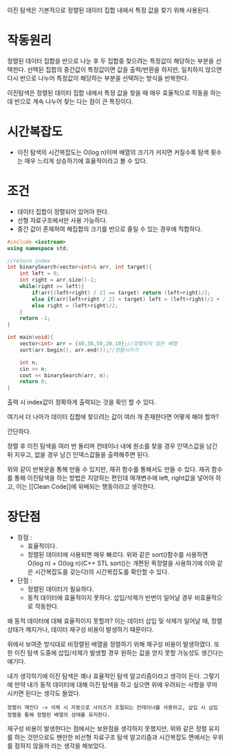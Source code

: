 이진 탐색은 기본적으로 정렬된 데이터 집합 내에서 특정 값을 찾기 위해 사용된다.

# 작동원리

정렬된 데이터 집합을 반으로 나눈 후 두 집합중 찾으려는 특정값이 해당하는 부분을 선택한다. 선택된 집합의 중간값이 특정값이면 값을 출력/반환을 하지만, 일치하지 않으면 다시 반으로 나누어 특정값이 해당하는 부분을 선택하는 방식을 반복한다.

이진탐색은 정렬된 데이터 집합 내에서 특정 값을 찾을 때 매우 효율적으로 작동을 하는데 반으로 계속 나누어 찾는 다는 점이 큰 특징이다.

# 시간복잡도 
- 이진 탐색의 시간복잡도는 O(log n)이며 배열의 크기가 커지면 커질수록 탐색 횟수는 매우 느리게 상승하기에 효율적이라고 볼 수 있다.

# 조건
- 데이터 집합이 정렬되어 있어야 한다.
- 선형 자료구조에서만 사용 가능하다.
- 중간 값이 존재하여 해집합의 크기를 반으로 줄일 수 있는 경우에 적합하다.

```c++ title='Ex : 반복문을 통해 이진 탐색 후 index 반환하기'
#include <iostream>
using namespace std;

//return index
int binarySearch(vector<int>& arr, int target){
	int left = 0;
	int right = arr.size()-1;
	while(right >= left){
		if(arr[(left+right) / 2] == target) return (left+right)/2;
		else if(arr[left+right / 2] < target) left = (left+right)/2 + 1;
		else right = (left+right)/2;
	}
	return -1;
}

int main(void){
	vector<int> arr = {40,30,50,20,10};//정렬되지 않은 배열
	sort(arr.begin(), arr.end());//정렬시키기

	int n;
	cin >> n;
	cout << binarySearch(arr, n);
	return 0;
}
```

출력 시 index값이 정확하게 출력되는 것을 확인 할 수 있다.

여기서 더 나아가 데이터 집합에 찾으려는 값이 여러 개 존재한다면 어떻게 해야 할까?

간단하다.

정렬 후 이진 탐색을 여러 번 돌리며 컨테이너 내에 원소를 찾을 경우 인덱스값을 남긴 뒤 지우고, 없을 경우 남긴 인덱스값들을 출력해주면 된다.

위와 같이 반복문을 통해 만들 수 있지만, 재귀 함수를 통해서도 만들 수 있다. 
재귀 함수를 통해 이진탐색을 하는 방법은 지양하는 편인데 매개변수에 left, right값을 넣어야 하고, 
이는 [[Clean Code]]에 위배되는 행동이라고 생각한다.

# 장단점 
- 장점 : 
	- 효율적이다.
	- 정렬된 데이터에 사용되면 매우 빠르다. 위와 같은 sort()함수를 사용하면 O(log n) + O(log n)(C++ STL sort()는 개편된 퀵정렬을 사용하기에 이와 같은 시간복잡도를 갖는다)의 시간복잡도를 확인할 수 있다.
- 단점 : 
	- 정렬된 데이터가 필요하다.
	- 동적 데이터에 효율적이지 못하다. 삽입/삭제가 빈번이 일어날 경우 비효율적으로 작동한다.

왜 동적 데이터에 대해 효율적이지 못할까? 이는 데이터 삽입 및 삭제가 일어날 때, 정렬 상태가 깨지거나, 데이터 재구성 비용이 발생하기 때문이다.

위에서 보여준 방식대로 비정렬된 배열을 정렬하기 위해 재구성 비용이 발생하였다.
또한 이진 탐색 도중에 삽입/삭제가 발생할 경우 원하는 값을 얻지 못할 가능성도 생긴다는 얘기다.

내가 생각하기에 이진 탐색은 꽤나 효율적인 탐색 알고리즘이라고 생각이 든다. 그렇기에 만약 내가 동적 데이터에 대해 이진 탐색을 하고 싶으면 위에 우려되는 사항을 무마 시키면 된다는 생각도 들었다.

	정렬이 깨진다 -> 삭제 시 자동으로 사이즈가 조절되는 컨테이너를 사용하고, 삽입 시 삽입 정렬을 통해 정렬된 배열의 상태를 유지한다.

재구성 비용이 발생한다는 점에서는 보완점을 생각하지 못했지만, 위와 같은 정렬 유지를 하는 것만으로도 왠만한 비선형 자료구조 탐색 알고리즘과 시간복잡도 면에서는 우위를 점하지 않을까 라는 생각을 해보았다.